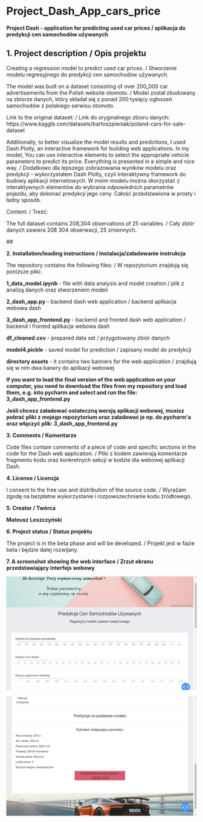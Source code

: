 # Project_Dash_App_cars_price
__Project Dash - application for predicting used car prices / aplikacja do predykcji cen samochodów używanych__


## <b>1. Project description / Opis projektu</b>
   <p>Creating a regression model to predict used car prices. / Stworzenie modelu regresyjnego do predykcji cen samochodów używanych.</p>
   <p>The model was built on a dataset consisting of over 200_000 car advertisements from the Polish website otomoto. / Model został zbudowany na zbiorze danych, który składał się z ponad 200 tysięcy 
   ogłoszeń samochodów z polskiego serwisu otomoto.</p>
   <p>Link to the original dataset: / Link do oryginalnego zbioru danych: https://www.kaggle.com/datasets/bartoszpieniak/poland-cars-for-sale-dataset</p>
   <p>Additionally, to better visualize the model results and predictions, I used Dash Plotly, an interactive framework for building web applications.
   In my model, You can use interactive elements to select the appropriate vehicle parameters to predict its price. Everything is presented in a simple and nice way. /
   Dodatkowo dla lepszego zobrazowania wyników modelu oraz predykcji - wykorzystałem Dash Plotly, czyli interaktywny framework do budowy aplikacji internetowych.
   W moim modelu można skorzystać z interaktywnych elementów do wybrania odpowiednich parametrów pojazdu, aby dokonać predykcji jego ceny. Całość przedstawiona w prosty i ładny sposób.</p>
   <p>Content: / Treść:</p>
   <p>The full dataset contains 208,304 observations of 25 variables. / Cały zbiór danych zawiera 208 304 obserwacji, 25 zmiennych.</p>
## <p><b>2. Installation/loading instructions / Instalacja/załadowanie instrukcja</b></p>
   <p>The repository contains the following files: / W repozytorium znajdują się poniższe pliki:</p>
   <p><b>1_data_model.ipynb</b> - file with data analysis and model creation / plik z analizą danych oraz stworzeniem modeli</p>
   <p><b>2_dash_app.py</b> - backend dash web application / backend aplikacja webowa dash</p>
   <p><b>3_dash_app_frontend.py</b> - backend and fronted dash web application / backend i fronted aplikacja webowa dash</p>
   <p><b>df_cleaned.csv</b> - prepared data set / przygotowany zbiór danych</p>
   <p><b>model4.pickle</b> - saved model for prediction / zapisany model do predykcji</p>
   <p><b>directory assets</b> - it contains two banners for the web application / znajdują się w nim dwa banery do aplikacji webowej</p>
   <p><b>If you want to load the final version of the web application on your computer, you need to download the files from my repository and load them, e.g. into pycharm and select and run the          file: 3_dash_app_frontend.py</b></p> 
   <p><b>Jeśli chcesz załadować ostateczną wersję aplikacji webowej, musisz pobrać pliki z mojego repozytorium oraz załadować je np. do pycharm'a oraz włączyć plik: 3_dash_app_frontend.py</b></p>
   <p><b>3. Comments / Komentarze</b></p>
   <p>Code files contain comments of a piece of code and specific sections in the code for the Dash web application. / Pliki z kodem zawierają komentarze fragmentu kodu oraz konkretnych sekcji w          kodzie dla webowej aplikacji Dash.</p>
   <p><b>4. License / Licencja</b></p>
   <p>I consent to the free use and distribution of the source code. / Wyrażam zgodę na bezpłatne wykorzystanie i rozpowszechnianie kodu źródłowego.</p>
   <p><b>5. Creator / Twórca</b></p>
   <p><b>Mateusz Leszczyński</b></p>
   <p><b>6. Project status / Status projektu</b></p>
   <p>The project is in the beta phase and will be developed. / Projekt jest w fazie beta i będzie dalej rozwijany.</p>
   <p><b>7. A screenshot showing the web interface / Zrzut ekranu przedstawiający interfejs webowy</b></p>
   <img src="https://github.com/MateuszLeszczynski77/Project_Dash_App_cars_price/blob/main/web_app_screen1.png?raw=true" alt="screenshot_1">
   <p></p>
   <img src="https://github.com/MateuszLeszczynski77/Project_Dash_App_cars_price/blob/main/web_app_screen2.png?raw=true" alt="screenshot_2">

